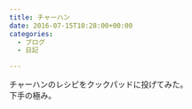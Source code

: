 ```yaml
---
title: チャーハン
date: 2016-07-15T10:28:00+00:00
categories:
  - ブログ
  - 日記

---
```

チャーハンのレシピをクックパッドに投げてみた。  
下手の極み。